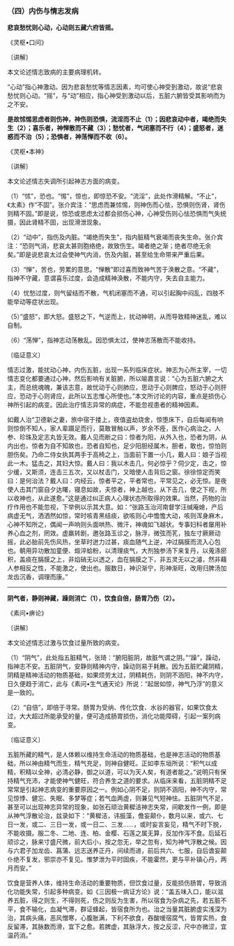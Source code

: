 ### （四）内伤与情志发病

**悲哀愁忧则心动，心动则五藏六府皆摇。**

《灵枢•口问》

〔讲解〕

本文论述情志致病的主要病理机转。

“心动”指心神激动。因为悲哀愁忧等情志因素，均可使心神受到激动，故说“悲哀愁忧则心动。“摇”，与“动”相应，指心神受到激动以后，五脏六腑皆受其影响而为之不安。

**是故怵惕思虑者则伤神，神伤则恐惧，流淫而不止（1）；因悲哀动中者，竭绝而失生（2）；喜乐者，神惮散而不藏（3）；愁忧者，气闭塞而不行（4）；盛怒者，迷惑而不治（5）；恐惧者，神荡惮而不收（6）。**

《灵枢•本神》

〔讲解〕

本文论述情志失调所引起神志方面的病变。

（1）“怵”，恐也。“惕”，惊也，即惊恐不安。“流淫”，此处作滑精解。“不止”，《太素》作“不固”。张介宾注：“思虑而兼怵惕，则神伤而心怯，恐惧则伤肾，肾伤则精不固。”即是说，惊恐或思虑太过都会损伤心神，心神受伤则心怯恐惧而气失统摄，因此肾精不固，出现滑泄现象。

（2）“动中”，指伤及内脏。“竭绝而失生”，指内脏精气衰竭而丧失生命。张介宾注：“恐则气消，悲哀太甚则胞络绝，故致伤生。竭者绝之渐；绝者尽绝无余矣。”即是说悲哀太过会使神气内消，伤及内脏，甚至给生命带来严重后果。

（3）“惮”，苦也，劳累的意思。“惮散”即过喜而致神气苦于涣散之意。“不藏”，指神不守藏，意谓喜乐过度，会造成精神涣散，不能内守，失去自主能力。

（4）忧愁过度，则气留结而不散，气机闭塞而不通，可以引起胸中闷乱，四肢不能举动等症状出现。

（5）”盛怒”，即大怒。盛怒之下，气逆而上，扰动神明，从而导致精神迷乱，难以自制。

（6）“荡惮”，指神志动荡散乱。因恐惧太过，使神志荡散而不能收持。

〔临证意义〕

情志过激，能扰动心神，内伤五脏，出现一系列临床症状。神志为心所主宰，一切情志变化都要通过心神，然后影响有关脏腑，所以喻嘉言说：“心为五脏六腑之大主，而总统魂魄，兼该志意，故忧动于心则肺应，思动于心则脾应，怒动于心则肝应，恐动于心则肾应，此所以五志惟心所使也。”本文所讨论的内容，重点是损伤心神所引起的病变。因此治疗情志异常的病症，不能忽视患者的精神因素。

如戴人治“卫德新之妻，旅中宿于搂上，夜值盗劫烧舍，惊堕床下，自后每闻有响则惊倒不知人，家人辈蹑足而行，莫敢冒触以声，岁余不痊，医作心病治之，人参、珍珠及定志丸皆无效。戴人见而断之曰：惊者为阳，从外入也，恐者为阴，从内出也，惊者为自不知故也，恐者自知也，足少阳胆经属木，胆者，敢也，惊怕则胆伤矣。乃命二侍女执其两手于高椅之上，当面前下置一小几，戴人曰：娘子当视此一木。猛击之，其妇大惊。戴人曰：我以木击几，何必惊乎？伺少定，击之，惊少缓，又斯须，连击三五次，又以杖击门，又暗使人击背后之窗。徐徐惊定而笑曰：是何治法？戴人曰：内经云，惊者平之，平者常也，平常见之，必无惊。是夜使人击其门窗自夕达曙，寝息如故，夫惊者，神上越也，从下击几，使之下视，所以收神也，从此遂愈。”这是通过纠正病人心理状态所取得的效果。当然，药物的治疗作用也不能忽视，下举例以示其大意。如：“张路玉治河南督学汪缄庵媳，产后病虚无气，洒洒然如惊，常时咳青黑结痰，欲咳则心中憺憺大动，咳则浑身麻木，心神不知所之，偶闻一声响则头面哄热、微汗，神魂如飞越状。专事妇科者屡用补养心血之剂，罔效。虚羸转剧，邀张路玉诊之，脉浮，微弦而芤，独左寸厥厥动摇，此必胎前先伤风热，坐草时迸力过甚，痰血随气上逆，冲过膈膜而流入心包也。朝用异功散加童便、煅淬蛤粉，以清理痰气，大剂独参汤下来复丹，以蒐涤瘀积，盖痰在膈膜之上，非焰硝无以透之，血在膈膜之下，非五灵无以之濬，然非藉人参相反之性，不能激之，使出也。服数日，神识渐宁，形神渐旺，改用归脾汤加龙齿沉香，调理而康。”

* * *

**阴气者，静则神藏，躁则消亡（1），饮食自倍，肠胃乃伤（2）。**

《素问•痹论》

〔讲解〕

本文论述情志过激与饮食过量所致的病变。

（1）“阴气”，此处指五脏精气，张琦：“腑阳脏阴，故脏气谓之阴。”“躁”，躁动，指神志不安。五脏阴气，安静则精神内守，躁动则易于耗散。因为五脏贮藏阴精，阴精是精神活动的物质基础，如果烦劳太过，阴精耗伤，则阴不涵阳，神不内守，日久便趋于消亡，此与《素问•生气通天论》所说：“起居如惊，神气乃浮”的意义是一致的。

（2）“自倍”，即倍于寻常。肠胃为受纳、传化饮食、水谷的器官，如果饮食太过，大大超过所能承受的量，便可造成肠胃损伤，消化功能障碍，引起一案列病变。

〔临证意义〕

五脏所藏的精气，是人体赖以维持生命活动的物质基础，也是神志活动的物质基础，所以神由精气而生，精气充足，则神自健旺。正如李东垣所说：“积气以成精，积精以全神，必清必静，御之以道，可以为天人矣，有道者能之。”说明只有保持精气充沛，才能使神气健旺，符合养生之道的要求。从临床来看，五脏阴精不足常常是引起神志病变的重要原因之一。例如心阴不足，则阴不涵阳，神不内守，常见惊悸、健忘、失眠、多梦等症；若气血两虚，则兼见气短神怯。五脏阴气不足，甚至可以出现神志异常的现象，如张石顽治黄穉洁神志失常，间歇发作一例，即是从神气浮散论治，兹录如下：“黄穉洁，讳振藻，儋妄颠仆，数月以来，或六、七日一发，或二、三日一发，或一日二、三发……，或时妄言妄见，精气不时下脱，不能收摄。服二冬、二地、连、柏、金樱、石莲之属无算，反加作泻不食。后延石顽诊之，脉来寸盛尺微，前大后小，按之忽无，举之忽有，知为神气浮散之候。因与六君子加龙齿、菖蒲、远志送养正丹，间续而进，前后共六、七服，自后谵妄颠仆绝不复发，邪崇亦不复见。惟梦泄为平时固疾，不能霍然，更与平补镇心丹，两月而安。”

饮食是营养人体，维持生命活动的重要物质，但饮食过量，反能损伤肠胃，导致消化功能失常，引起多种病变。如《三因极一病证方论》说：“盖五味入口，能以滋养五脏，得之则生，不得则死，伤之则反为生害，所以宿食为杂病之先，若五脏不平，食不输化，血凝气滞，群证蜂起，皆宿食所为也。治之当量其脏腑虚实浅深为治，其病头痛，恶风憎寒，心腹胀满，下利不欲食，吞酸嗳宿腐气，皆胃实热，食反留滞，其脉数而滑，宜下之愈。若脾虚，其脉浮大，按之反涩，尺中亦微涩，宜温药消。”
